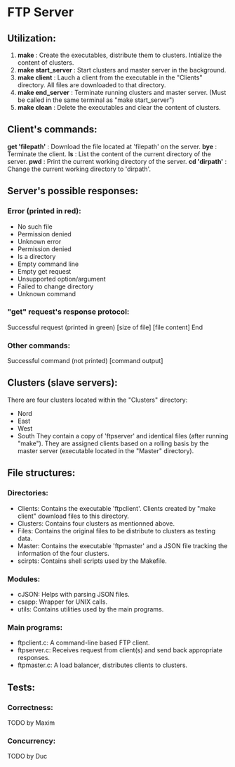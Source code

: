 FTP Server
==========

Utilization:
------------
1. **make** : Create the executables, distribute them to clusters. Intialize the content of clusters.
2. **make start_server** : Start clusters and master server in the background.
3. **make client** : Lauch a client from the executable in the "Clients" directory. All files are downloaded to that directory.
4. **make end_server** : Terminate running clusters and master server. (Must be called in the same terminal as "make start_server")
5. **make clean** : Delete the executables and clear the content of clusters.

Client's commands:
------------------
**get 'filepath'** : Download the file located at 'filepath' on the server.
**bye** : Terminate the client.
**ls** : List the content of the current directory of the server.
**pwd** : Print the current working directory of the server.
**cd 'dirpath'** : Change the current working directory to 'dirpath'.

Server's possible responses:
----------------------------
### Error (printed in red):
+ No such file
+ Permission denied
+ Unknown error
+ Permission denied
+ Is a directory
+ Empty command line
+ Empty get request
+ Unsupported option/argument
+ Failed to change directory
+ Unknown command
### "get" request's response protocol:
Successful request (printed in green)
[size of file]
[file content]
End
### Other commands:
Successful command (not printed)
[command output]

Clusters (slave servers):
-------------------------
There are four clusters located within the "Clusters" directory:
+ Nord
+ East
+ West
+ South
They contain a copy of 'ftpserver' and identical files (after running "make"). They are assigned clients based on a rolling basis by the master server (executable located in the "Master" directory).

File structures:
----------------
### Directories:
+ Clients: Contains the executable 'ftpclient'. Clients created by "make client" download files to this directory.
+ Clusters: Contains four clusters as mentionned above.
+ Files: Contains the original files to be distribute to clusters as testing data.
+ Master: Contains the executable 'ftpmaster' and a JSON file tracking the information of the four clusters.
+ scirpts: Contains shell scripts used by the Makefile.
### Modules:
+ cJSON: Helps with parsing JSON files.
+ csapp: Wrapper for UNIX calls.
+ utils: Contains utilities used by the main programs.
### Main programs:
+ ftpclient.c: A command-line based FTP client.
+ ftpserver.c: Receives request from client(s) and send back appropriate responses.
+ ftpmaster.c: A load balancer, distributes clients to clusters.


Tests:
------
### Correctness:
TODO by Maxim
### Concurrency:
TODO by Duc

